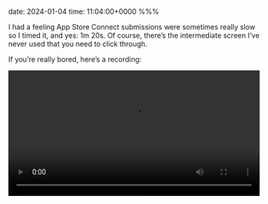 date: 2024-01-04
time: 11:04:00+0000
%%%

I had a feeling App Store Connect submissions were sometimes really slow so I timed it, and yes: 1m 20s. Of course, there’s the intermediate screen I’ve never used that you need to click through.

If you’re really bored, here’s a recording:

<video src="app-store-connect-submission.mp4" controls width="100%" />

